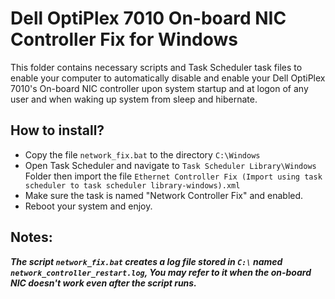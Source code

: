 # Dell OptiPlex 7010 On-board NIC Controller Fix for Windows
This folder contains necessary scripts and Task Scheduler task files to enable your computer to automatically disable and enable your Dell OptiPlex 7010's On-board NIC controller upon system startup and at logon of any user and when waking up system from sleep and hibernate.

## How to install?
* Copy the file `network_fix.bat` to the directory `C:\Windows`
* Open Task Scheduler and navigate to `Task Scheduler Library\Windows` Folder then import the file `Ethernet Controller Fix (Import using task scheduler to task scheduler library-windows).xml`
* Make sure the task is named "Network Controller Fix" and enabled.
* Reboot your system and enjoy.

## Notes:
***The script `network_fix.bat` creates a log file stored in `C:\` named `network_controller_restart.log`, You may refer to it when the on-board NIC doesn't work even after the script runs.***
